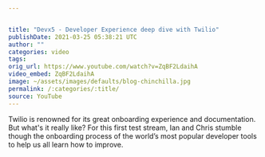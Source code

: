 ```yaml
---


title: "Devx5 - Developer Experience deep dive with Twilio"
publishDate: 2021-03-25 05:38:21 UTC
author: ""
categories: video
tags: 
orig_url: https://www.youtube.com/watch?v=ZqBF2LdaihA
video_embed: ZqBF2LdaihA
image: ~/assets/images/defaults/blog-chinchilla.jpg
permalink: /:categories/:title/
source: YouTube
---
```

Twilio is renowned for its great onboarding experience and documentation. But what's it really like? For this first test stream, Ian and Chris stumble though the onboarding process of the world’s most popular developer tools to help us all learn how to improve.